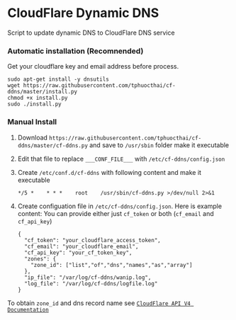 CloudFlare Dynamic DNS
=======================

Script to update dynamic DNS to CloudFlare DNS service

### Automatic installation (Recomnended)
Get your cloudflare key and email address before process.

```
sudo apt-get install -y dnsutils
wget https://raw.githubusercontent.com/tphuocthai/cf-ddns/master/install.py
chmod +x install.py
sudo ./install.py
```

### Manual Install
1. Download `https://raw.githubusercontent.com/tphuocthai/cf-ddns/master/cf-ddns.py` and save to `/usr/sbin` folder make it executable
2. Edit that file to replace `___CONF_FILE___` with `/etc/cf-ddns/config.json`
3. Create `/etc/conf.d/cf-ddns` with following content and make it executable

	```
	*/5 *    * * *    root    /usr/sbin/cf-ddns.py >/dev/null 2>&1
	```
4. Create configuation file in `/etc/cf-ddns/config.json`. Here is example content:
	You can provide either just `cf_token` or both (`cf_email` and `cf_api_key`)

	```
	{
	  "cf_token": "your_cloudflare_access_token",
	  "cf_email": "your_cloudflare_email", 
	  "cf_api_key": "your_cf_token_key", 
	  "zones": {
	    "zone_id": ["list","of","dns","names","as","array"]
	  },
	  "ip_file": "/var/log/cf-ddns/wanip.log", 
	  "log_file": "/var/log/cf-ddns/logfile.log"
	}
	```

To obtain `zone_id` and dns record name see [`CloudFlare API V4 Documentation`](https://api.cloudflare.com/)